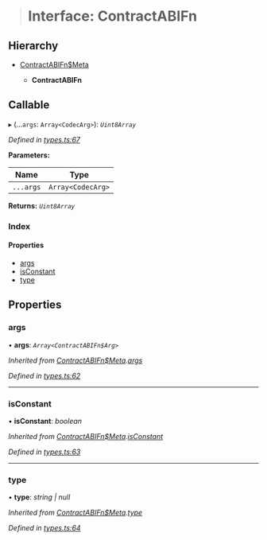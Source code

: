 > # Interface: ContractABIFn

## Hierarchy

* [ContractABIFn$Meta](_types_.contractabifn_meta.md)

  * **ContractABIFn**

## Callable

▸ (...`args`: `Array<CodecArg>`): *`Uint8Array`*

*Defined in [types.ts:67](https://github.com/polkadot-js/api/blob/eec4ca7/packages/api-contract/src/types.ts#L67)*

**Parameters:**

Name | Type |
------ | ------ |
`...args` | `Array<CodecArg>` |

**Returns:** *`Uint8Array`*

### Index

#### Properties

* [args](_types_.contractabifn.md#args)
* [isConstant](_types_.contractabifn.md#isconstant)
* [type](_types_.contractabifn.md#type)

## Properties

###  args

• **args**: *`Array<ContractABIFn$Arg>`*

*Inherited from [ContractABIFn$Meta](_types_.contractabifn_meta.md).[args](_types_.contractabifn_meta.md#args)*

*Defined in [types.ts:62](https://github.com/polkadot-js/api/blob/eec4ca7/packages/api-contract/src/types.ts#L62)*

___

###  isConstant

• **isConstant**: *boolean*

*Inherited from [ContractABIFn$Meta](_types_.contractabifn_meta.md).[isConstant](_types_.contractabifn_meta.md#isconstant)*

*Defined in [types.ts:63](https://github.com/polkadot-js/api/blob/eec4ca7/packages/api-contract/src/types.ts#L63)*

___

###  type

• **type**: *string | null*

*Inherited from [ContractABIFn$Meta](_types_.contractabifn_meta.md).[type](_types_.contractabifn_meta.md#type)*

*Defined in [types.ts:64](https://github.com/polkadot-js/api/blob/eec4ca7/packages/api-contract/src/types.ts#L64)*